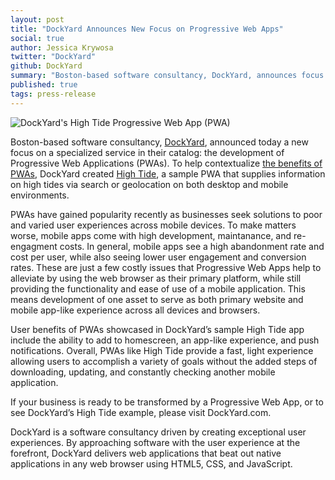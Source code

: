 ```yaml
---
layout: post
title: "DockYard Announces New Focus on Progressive Web Apps"
social: true
author: Jessica Krywosa
twitter: "DockYard"
github: DockYard
summary: "Boston-based software consultancy, DockYard, announces focus on a specialized service in their catalog: the development of Progressive Web Applications (PWAs)."
published: true
tags: press-release
---
```


![DockYard's High Tide Progressive Web App (PWA)](https://i.imgur.com/ZMWat3R.png)

Boston-based software consultancy, [DockYard](https://dockyard.com/), announced today a new focus on a specialized service in their catalog: the development of Progressive Web Applications (PWAs). To help contextualize [the benefits of PWAs](https://dockyard.com/blog/categories/progressive-web-apps), DockYard created [High Tide](https://hightide.earth/), a sample PWA that supplies information on high tides via search or geolocation on both desktop and mobile environments.

PWAs have gained popularity recently as businesses seek solutions to poor and varied user experiences across mobile devices. To make matters worse, mobile apps come with high development, maintanance, and re-engagment costs. In general, mobile apps see a high abandonment rate and cost per user, while also seeing lower user engagement and conversion rates. These are just a few costly issues that Progressive Web Apps help to alleviate by using the web browser as their primary platform, while still providing the functionality and ease of use of a mobile application. This means development of one asset to serve as both primary website and mobile app-like experience across all devices and browsers.

User benefits of PWAs showcased in DockYard’s sample High Tide app include the ability to add to homescreen, an app-like experience, and push notifications. Overall, PWAs like High Tide provide a fast, light experience allowing users to accomplish a variety of goals without the added steps of downloading, updating, and constantly checking another mobile application. 

If your business is ready to be transformed by a Progressive Web App, or to see DockYard’s High Tide example, please visit DockYard.com.

DockYard is a software consultancy driven by creating exceptional user experiences. By approaching software with the user experience at the forefront, DockYard delivers web applications that beat out native applications in any web browser using HTML5, CSS, and JavaScript.
